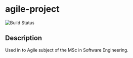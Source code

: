 # agile-project
![Build Status](https://img.shields.io/jenkins/build?jobUrl=http://ec2-34-252-201-217.eu-west-1.compute.amazonaws.com/job/agile-project/&style=for-the-badge)

## Description
Used in to Agile subject of the MSc in Software Engineering.
